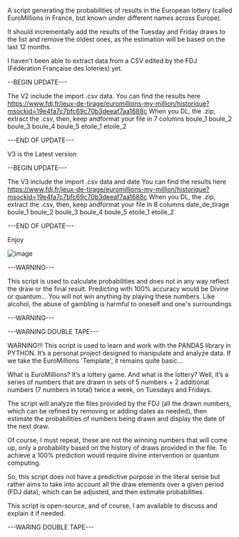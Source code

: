 A script generating the probabilities of results in the European lottery (called EuroMillions in France, but known under different names across Europe).

It should incrementally add the results of the Tuesday and Friday draws to the list and remove the oldest ones, as the estimation will be based on the last 12 months.

I haven't been able to extract data from a CSV edited by the FDJ (Fédération Française des loteries) yet.

--BEGIN UPDATE---

The V2 include the import .csv data.
You can find the results here https://www.fdj.fr/jeux-de-tirage/euromillions-my-million/historique?msockid=19e4fa7c7bfc69c70b3deeaf7aa1688c
When you DL, the .zip, extract the .csv, then, keep andformat your file in 7 columns
boule_1	boule_2	boule_3	boule_4	boule_5	etoile_1	etoile_2

---END OF UPDATE---


V3 is the Latest version 

--BEGIN UPDATE---

The V3 include the import .csv data and date
You can find the results here https://www.fdj.fr/jeux-de-tirage/euromillions-my-million/historique?msockid=19e4fa7c7bfc69c70b3deeaf7aa1688c
When you DL, the .zip, extract the .csv, then, keep andformat your file in 8 columns
date_de_tirage	boule_1	boule_2	boule_3	boule_4	boule_5	etoile_1	etoile_2

---END OF UPDATE---

Enjoy

![image](https://github.com/user-attachments/assets/1d7e6e86-58a6-4bcc-a469-051ffbfef924)


---WARNING---

This script is used to calculate probabilities and does not in any way reflect the draw or the final result. Predicting with 100% accuracy would be Divine or quantum... You will not win anything by playing these numbers. Like alcohol, the abuse of gambling is harmful to oneself and one's surroundings

---WARNING---

---WARNING DOUBLE TAPE---

WARNING!!! This script is used to learn and work with the PANDAS library in PYTHON. It’s a personal project designed to manipulate and analyze data. If we take the EuroMillions 'Template', it remains quite basic…

What is EuroMillions? It’s a lottery game. And what is the lottery? Well, it’s a series of numbers that are drawn in sets of 5 numbers + 2 additional numbers (7 numbers in total) twice a week, on Tuesdays and Fridays.

The script will analyze the files provided by the FDJ (all the drawn numbers, which can be refined by removing or adding dates as needed), then estimate the probabilities of numbers being drawn and display the date of the next draw.

Of course, I must repeat, these are not the winning numbers that will come up, only a probability based on the history of draws provided in the file. To achieve a 100% prediction would require divine intervention or quantum computing.

So, this script does not have a predictive purpose in the literal sense but rather aims to take into account all the draw elements over a given period (FDJ data), which can be adjusted, and then estimate probabilities.

This script is open-source, and of course, I am available to discuss and explain it if needed.

---WARING DOUBLE TAPE---
